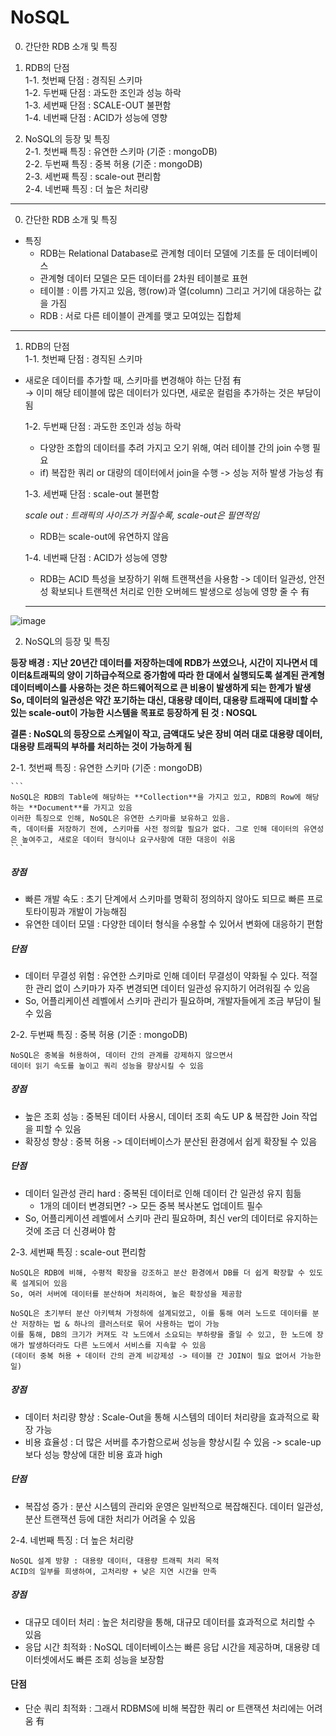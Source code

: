 # NoSQL


0. 간단한 RDB 소개 및 특징
1. RDB의 단점  
  1-1. 첫번째 단점 : 경직된 스키마  
  1-2. 두번째 단점 : 과도한 조인과 성능 하락  
  1-3. 세번째 단점 : SCALE-OUT 불편함  
  1-4. 네번째 단점 : ACID가 성능에 영향
     
2. NoSQL의 등장 및 특징  
  2-1. 첫번째 특징 : 유연한 스키마 (기준 : mongoDB)  
  2-2. 두번째 특징 : 중복 허용 (기준 : mongoDB)  
  2-3. 세번째 특징 : scale-out 편리함  
  2-4. 네번째 특징 : 더 높은 처리량   
 

---


0. 간단한 RDB 소개 및 특징

- 특징
  - RDB는 Relational Database로 관계형 데이터 모델에 기초를 둔 데이터베이스
  - 관계형 데이터 모델은 모든 데이터를 2차원 테이블로 표현
  - 테이블 : 이름 가지고 있음, 행(row)과 열(column) 그리고 거기에 대응하는 값을 가짐
  - RDB : 서로 다른 테이블이 관계를 맺고 모여있는 집합체



***


1. RDB의 단점   
  1-1. 첫번째 단점 : 경직된 스키마  

- 새로운 데이터를 추가할 때, 스키마를 변경해야 하는 단점 有  
  -> 이미 해당 테이블에 많은 데이터가 있다면, 새로운 컬럼을 추가하는 것은 부담이 됨


  1-2. 두번째 단점 : 과도한 조인과 성능 하락

  - 다양한 조합의 데이터를 추려 가지고 오기 위해, 여러 테이블 간의 join 수행 필요  
  - if) 복잡한 쿼리 or 대량의 데이터에서 join을 수행 -> 성능 저하 발생 가능성 有
 

  1-3. 세번째 단점 : scale-out 불편함  

  *scale out : 트래픽의 사이즈가 커질수록, scale-out은 필연적임*

  - RDB는 scale-out에 유연하지 않음
    

   1-4. 네번째 단점 : ACID가 성능에 영향

  - RDB는 ACID 특성을 보장하기 위해 트랜잭션을 사용함 -> 데이터 일관성, 안전성 확보되나 트랜잭션 처리로 인한 오버헤드 발생으로 성능에 영향 줄 수 有
    



  ***

![image](https://github.com/mithzinf/DB-Study/assets/124668883/0fa412ac-ae79-4105-b6f9-7d9e670410e4)




2. NoSQL의 등장 및 특징

 **등장 배경 : 지난 20년간 데이터를 저장하는데에 RDB가 쓰였으나, 시간이 지나면서 데이터&트래픽의 양이 기하급수적으로 증가함에 따라 한 대에서 실행되도록 설계된 관계형 데이터베이스를 사용하는 것은 하드웨어적으로 큰 비용이 발생하게 되는 한계가 발생**  
 **So, 데이터의 일관성은 약간 포기하는 대신, 대용량 데이터, 대용량 트래픽에 대비할 수 있는 scale-out이 가능한 시스템을 목표로 등장하게 된 것 : NOSQL**  

 **결론 : NoSQL의 등장으로 스케일이 작고, 금액대도 낮은 장비 여러 대로 대용량 데이터, 대용량 트래픽의 부하를 처리하는 것이 가능하게 됨**  



  2-1. 첫번째 특징 : 유연한 스키마 (기준 : mongoDB)  


    ```
    NoSQL은 RDB의 Table에 해당하는 **Collection**을 가지고 있고, RDB의 Row에 해당하는 **Document**를 가지고 있음
    이러한 특징으로 인해, NoSQL은 유연한 스키마를 보유하고 있음.  
    즉, 데이터를 저장하기 전에, 스키마를 사전 정의할 필요가 없다. 그로 인해 데이터의 유연성은 높여주고, 새로운 데이터 형식이나 요구사항에 대한 대응이 쉬움
    ```   


  ##### 장점   
  - 빠른 개발 속도 : 초기 단계에서 스키마를 명확히 정의하지 않아도 되므로 빠른 프로토타이핑과 개발이 가능해짐
  - 유연한 데이터 모델 : 다양한 데이터 형식을 수용할 수 있어서 변화에 대응하기 편함


  ##### 단점
  - 데이터 무결성 위험 : 유연한 스키마로 인해 데이터 무결성이 약화될 수 있다. 적절한 관리 없이 스키마가 자주 변경되면 데이터 일관성 유지하기 어려워질 수 있음
  - So, 어플리케이션 레벨에서 스키마 관리가 필요하며, 개발자들에게 조금 부담이 될 수 있음



  2-2. 두번째 특징 : 중복 허용 (기준 : mongoDB)  


  ```
  NoSQL은 중복을 허용하여, 데이터 간의 관계를 강제하지 않으면서
  데이터 읽기 속도를 높이고 쿼리 성능을 향상시킬 수 있음
  ```

  ##### 장점  
  - 높은 조회 성능 : 중복된 데이터 사용시, 데이터 조회 속도 UP & 복잡한 Join 작업을 피할 수 있음
  - 확장성 향상 : 중복 허용 -> 데이터베이스가 분산된 환경에서 쉽게 확장될 수 있음



  ##### 단점
  - 데이터 일관성 관리 hard : 중복된 데이터로 인해 데이터 간 일관성 유지 힘듦
    - 1개의 데이터 변경되면? -> 모든 중복 복사본도 업데이트 필수
  - So, 어플리케이션 레벨에서 스키마 관리 필요하며, 최신 ver의 데이터로 유지하는 것에 조금 더 신경써야 함



  2-3. 세번째 특징 : scale-out 편리함   


  ```
  NoSQL은 RDB에 비해, 수평적 확장을 강조하고 분산 환경에서 DB를 더 쉽게 확장할 수 있도록 설계되어 있음  
  So, 여러 서버에 데이터를 분산하며 처리하여, 높은 확장성을 제공함

  NoSQL은 초기부터 분산 아키텍쳐 가정하에 설계되었고, 이를 통해 여러 노드로 데이터를 분산 저장하는 법 & 하나의 클러스터로 묶어 사용하는 법이 가능
  이를 통해, DB의 크기가 커져도 각 노드에서 소요되는 부하량을 줄일 수 있고, 한 노드에 장애가 발생하더라도 다른 노드에서 서비스를 지속할 수 있음
  (데이터 중복 허용 + 데이터 간의 관계 비강제성 -> 테이블 간 JOIN이 필요 없어서 가능한 일)   
  ```




  ##### 장점  
  - 데이터 처리량 향상 : Scale-Out을 통해 시스템의 데이터 처리량을 효과적으로 확장 가능
  - 비용 효율성 : 더 많은 서버를 추가함으로써 성능을 향상시킬 수 있음 -> scale-up보다 성능 향상에 대한 비용 효과 high



  ##### 단점  

  - 복잡성 증가 : 분산 시스템의 관리와 운영은 일반적으로 복잡해진다. 데이터 일관성, 분산 트랜잭션 등에 대한 처리가 어려울 수 있음




  
  
  2-4. 네번째 특징 : 더 높은 처리량  

  ```
  NoSQL 설계 방향 : 대용량 데이터, 대용량 트래픽 처리 목적
  ACID의 일부를 희생하여, 고처리량 + 낮은 지연 시간을 만족
  ```


  ##### 장점

  - 대규모 데이터 처리 : 높은 처리량을 통해, 대규모 데이터를 효과적으로 처리할 수 있음
  - 응답 시간 최적화 : NoSQL 데이터베이스는 빠른 응답 시간을 제공하며, 대용량 데이터셋에서도 빠른 조회 성능을 보장함



  #### 단점

  - 단순 쿼리 최적화 : 그래서 RDBMS에 비해 복잡한 쿼리 or 트랜잭션 처리에는 어려움 有


    
  


  

  


  



    

    


    


  

  
 







